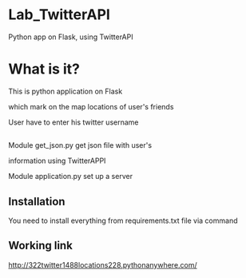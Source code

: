 # Lab_TwitterAPI
Python app on Flask, using TwitterAPI

# What is it?
This is python application on Flask 


which mark on the map locations of user's friends


User have to enter his twitter username

## 
Module get_json.py get json file with user's 


information using TwitterAPPI 


Module application.py set up a server

## Installation
You need to install everything from requirements.txt file via command


## Working link 
http://322twitter1488locations228.pythonanywhere.com/
